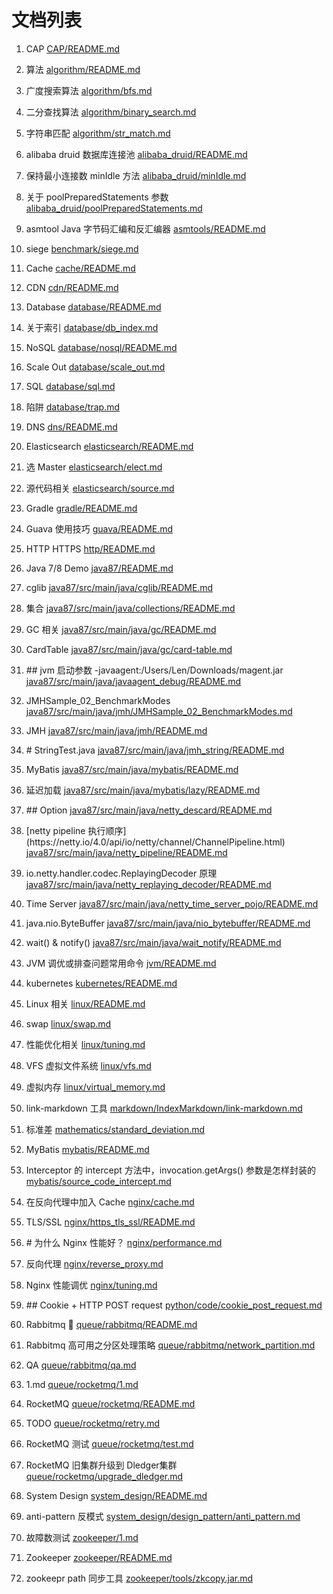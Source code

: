 # 文档列表

1. CAP [CAP/README.md](CAP/README.md)

3. 算法 [algorithm/README.md](algorithm/README.md)

4. 广度搜索算法 [algorithm/bfs.md](algorithm/bfs.md)

5. 二分查找算法 [algorithm/binary_search.md](algorithm/binary_search.md)

6. 字符串匹配 [algorithm/str_match.md](algorithm/str_match.md)

7. alibaba druid 数据库连接池 [alibaba_druid/README.md](alibaba_druid/README.md)

8. 保持最小连接数 minIdle 方法 [alibaba_druid/minIdle.md](alibaba_druid/minIdle.md)

9. 关于 poolPreparedStatements 参数 [alibaba_druid/poolPreparedStatements.md](alibaba_druid/poolPreparedStatements.md)

10. asmtool Java 字节码汇编和反汇编器 [asmtools/README.md](asmtools/README.md)

11. siege [benchmark/siege.md](benchmark/siege.md)

12. Cache [cache/README.md](cache/README.md)

13. CDN [cdn/README.md](cdn/README.md)

14. Database [database/README.md](database/README.md)

15. 关于索引 [database/db_index.md](database/db_index.md)

16. NoSQL [database/nosql/README.md](database/nosql/README.md)

17. Scale Out [database/scale_out.md](database/scale_out.md)

18. SQL [database/sql.md](database/sql.md)

19. 陷阱 [database/trap.md](database/trap.md)

20. DNS [dns/README.md](dns/README.md)

21. Elasticsearch [elasticsearch/README.md](elasticsearch/README.md)

22. 选 Master [elasticsearch/elect.md](elasticsearch/elect.md)

23. 源代码相关 [elasticsearch/source.md](elasticsearch/source.md)

24. Gradle [gradle/README.md](gradle/README.md)

25. Guava 使用技巧 [guava/README.md](guava/README.md)

26. HTTP HTTPS [http/README.md](http/README.md)

27. Java 7/8 Demo [java87/README.md](java87/README.md)

28. cglib [java87/src/main/java/cglib/README.md](java87/src/main/java/cglib/README.md)

29. 集合 [java87/src/main/java/collections/README.md](java87/src/main/java/collections/README.md)

30. GC 相关 [java87/src/main/java/gc/README.md](java87/src/main/java/gc/README.md)

31. CardTable [java87/src/main/java/gc/card-table.md](java87/src/main/java/gc/card-table.md)

32. \#\# jvm 启动参数 \-javaagent\:/Users/Len/Downloads/magent\.jar [java87/src/main/java/javaagent_debug/README.md](java87/src/main/java/javaagent_debug/README.md)

33. JMHSample\_02\_BenchmarkModes [java87/src/main/java/jmh/JMHSample_02_BenchmarkModes.md](java87/src/main/java/jmh/JMHSample_02_BenchmarkModes.md)

34. JMH [java87/src/main/java/jmh/README.md](java87/src/main/java/jmh/README.md)

35. \# StringTest\.java [java87/src/main/java/jmh_string/README.md](java87/src/main/java/jmh_string/README.md)

36. MyBatis [java87/src/main/java/mybatis/README.md](java87/src/main/java/mybatis/README.md)

37. 延迟加载 [java87/src/main/java/mybatis/lazy/README.md](java87/src/main/java/mybatis/lazy/README.md)

38. \#\# Option [java87/src/main/java/netty_descard/README.md](java87/src/main/java/netty_descard/README.md)

39. \[netty pipeline 执行顺序\]\(https\://netty\.io/4\.0/api/io/netty/channel/ChannelPipeline\.html\) [java87/src/main/java/netty_pipeline/README.md](java87/src/main/java/netty_pipeline/README.md)

40. io\.netty\.handler\.codec\.ReplayingDecoder 原理 [java87/src/main/java/netty_replaying_decoder/README.md](java87/src/main/java/netty_replaying_decoder/README.md)

41. Time Server [java87/src/main/java/netty_time_server_pojo/README.md](java87/src/main/java/netty_time_server_pojo/README.md)

42. java\.nio\.ByteBuffer [java87/src/main/java/nio_bytebuffer/README.md](java87/src/main/java/nio_bytebuffer/README.md)

43. wait\(\) \& notify\(\) [java87/src/main/java/wait_notify/README.md](java87/src/main/java/wait_notify/README.md)

44. JVM 调优或排查问题常用命令 [jvm/README.md](jvm/README.md)

45. kubernetes [kubernetes/README.md](kubernetes/README.md)

46. Linux 相关 [linux/README.md](linux/README.md)

47. swap [linux/swap.md](linux/swap.md)

48. 性能优化相关 [linux/tuning.md](linux/tuning.md)

49. VFS 虚拟文件系统 [linux/vfs.md](linux/vfs.md)

50. 虚拟内存 [linux/virtual_memory.md](linux/virtual_memory.md)

51. link\-markdown 工具 [markdown/IndexMarkdown/link-markdown.md](markdown/IndexMarkdown/link-markdown.md)

52. 标准差 [mathematics/standard_deviation.md](mathematics/standard_deviation.md)

53. MyBatis [mybatis/README.md](mybatis/README.md)

54. Interceptor 的 intercept 方法中，invocation\.getArgs\(\) 参数是怎样封装的 [mybatis/source_code_intercept.md](mybatis/source_code_intercept.md)

55. 在反向代理中加入 Cache [nginx/cache.md](nginx/cache.md)

56. TLS/SSL [nginx/https_tls_ssl/README.md](nginx/https_tls_ssl/README.md)

57. \# 为什么 Nginx 性能好？ [nginx/performance.md](nginx/performance.md)

58. 反向代理 [nginx/reverse_proxy.md](nginx/reverse_proxy.md)

59. Nginx 性能调优 [nginx/tuning.md](nginx/tuning.md)

60. \#\# Cookie \+ HTTP POST request [python/code/cookie_post_request.md](python/code/cookie_post_request.md)

61. Rabbitmq 🐰 [queue/rabbitmq/README.md](queue/rabbitmq/README.md)

62. Rabbitmq 高可用之分区处理策略 [queue/rabbitmq/network_partition.md](queue/rabbitmq/network_partition.md)

63. QA [queue/rabbitmq/qa.md](queue/rabbitmq/qa.md)

64. 1\.md [queue/rocketmq/1.md](queue/rocketmq/1.md)

65. RocketMQ [queue/rocketmq/README.md](queue/rocketmq/README.md)

66. TODO [queue/rocketmq/retry.md](queue/rocketmq/retry.md)

67. RocketMQ 测试 [queue/rocketmq/test.md](queue/rocketmq/test.md)

68. RocketMQ 旧集群升级到 Dledger集群 [queue/rocketmq/upgrade_dledger.md](queue/rocketmq/upgrade_dledger.md)

69. System Design [system_design/README.md](system_design/README.md)

70. anti\-pattern 反模式 [system_design/design_pattern/anti_pattern.md](system_design/design_pattern/anti_pattern.md)

71. 故障数测试 [zookeeper/1.md](zookeeper/1.md)

72. Zookeeper [zookeeper/README.md](zookeeper/README.md)

73. zookeepr path 同步工具 [zookeeper/tools/zkcopy.jar.md](zookeeper/tools/zkcopy.jar.md)

